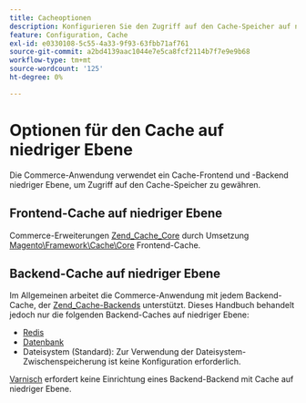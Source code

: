 ```yaml
---
title: Cacheoptionen
description: Konfigurieren Sie den Zugriff auf den Cache-Speicher auf niedriger Ebene.
feature: Configuration, Cache
exl-id: e0330108-5c55-4a33-9f93-63fbb71af761
source-git-commit: a2bd4139aac1044e7e5ca8fcf2114b7f7e9e9b68
workflow-type: tm+mt
source-wordcount: '125'
ht-degree: 0%

---
```


# Optionen für den Cache auf niedriger Ebene

Die Commerce-Anwendung verwendet ein Cache-Frontend und -Backend niedriger Ebene, um Zugriff auf den Cache-Speicher zu gewähren.

## Frontend-Cache auf niedriger Ebene

Commerce-Erweiterungen [Zend_Cache_Core](https://framework.zend.com/manual/1.12/en/zend.cache.frontends.html) durch Umsetzung [Magento\Framework\Cache\Core](https://github.com/magento/magento2/blob/2.4/lib/internal/Magento/Framework/Cache/Core.php) Frontend-Cache.

## Backend-Cache auf niedriger Ebene

Im Allgemeinen arbeitet die Commerce-Anwendung mit jedem Backend-Cache, der [Zend_Cache-Backends](https://framework.zend.com/manual/1.12/en/zend.cache.backends.html) unterstützt. Dieses Handbuch behandelt jedoch nur die folgenden Backend-Caches auf niedriger Ebene:

- [Redis](config-redis.md)
- [Datenbank](https://developer.adobe.com/commerce/php/development/cache/partial/database-caching/)
- Dateisystem (Standard): Zur Verwendung der Dateisystem-Zwischenspeicherung ist keine Konfiguration erforderlich.

[Varnisch](config-varnish.md) erfordert keine Einrichtung eines Backend-Backend mit Cache auf niedriger Ebene.
